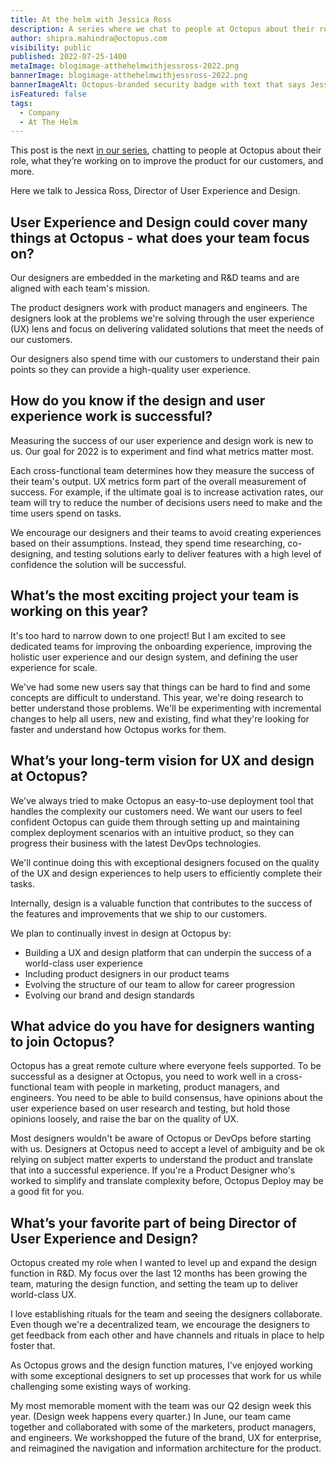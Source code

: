 ```yaml
---
title: At the helm with Jessica Ross
description: A series where we chat to people at Octopus about their role, what they’re working on to improve the product, and more. Hear from Jessica Ross, Director of User Experience and Design.
author: shipra.mahindra@octopus.com
visibility: public
published: 2022-07-25-1400
metaImage: blogimage-atthehelmwithjessross-2022.png
bannerImage: blogimage-atthehelmwithjessross-2022.png
bannerImageAlt: Octopus-branded security badge with text that says Jessica Ross, Director of User Experience and Design, above the silhouette of a red-headed woman wearing glasses.
isFeatured: false
tags: 
  - Company
  - At The Helm
---
```


This post is the next [in our series](https://octopus.com/blog/tag/At%20The%20Helm), chatting to people at Octopus about their role, what they’re working on to improve the product for our customers, and more.

Here we talk to Jessica Ross, Director of User Experience and Design.

## User Experience and Design could cover many things at Octopus - what does your team focus on?

Our designers are embedded in the marketing and R&D teams and are aligned with each team's mission.

The product designers work with product managers and engineers. The designers look at the problems we're solving through the user experience (UX) lens and focus on delivering validated solutions that meet the needs of our customers. 

Our designers also spend time with our customers to understand their pain points so they can provide a high-quality user experience.

## How do you know if the design and user experience work is successful?

Measuring the success of our user experience and design work is new to us. Our goal for 2022 is to experiment and find what metrics matter most. 

Each cross-functional team determines how they measure the success of their team's output. UX metrics form part of the overall measurement of success. For example, if the ultimate goal is to increase activation rates, our team will try to reduce the number of decisions users need to make and the time users spend on tasks. 

We encourage our designers and their teams to avoid creating experiences based on their assumptions. Instead, they spend time researching, co-designing, and testing solutions early to deliver features with a high level of confidence the solution will be successful. 

## What’s the most exciting project your team is working on this year?

It's too hard to narrow down to one project! But I am excited to see dedicated teams for improving the onboarding experience, improving the holistic user experience and our design system, and defining the user experience for scale. 

We've had some new users say that things can be hard to find and some concepts are difficult to understand. This year, we're doing research to better understand those problems. We'll be experimenting with incremental changes to help all users, new and existing, find what they're looking for faster and understand how Octopus works for them. 


## What’s your long-term vision for UX and design at Octopus?

We've always tried to make Octopus an easy-to-use deployment tool that handles the complexity our customers need. We want our users to feel confident Octopus can guide them through setting up and maintaining complex deployment scenarios with an intuitive product, so they can progress their business with the latest DevOps technologies. 

We'll continue doing this with exceptional designers focused on the quality of the UX and design experiences to help users to efficiently complete their tasks.

Internally, design is a valuable function that contributes to the success of the features and improvements that we ship to our customers. 

We plan to continually invest in design at Octopus by:

- Building a UX and design platform that can underpin the success of a world-class user experience
- Including product designers in our product teams
- Evolving the structure of our team to allow for career progression
- Evolving our brand and design standards 

## What advice do you have for designers wanting to join Octopus?

Octopus has a great remote culture where everyone feels supported. To be successful as a designer at Octopus, you need to work well in a cross-functional team with people in marketing, product managers, and engineers. You need to be able to build consensus, have opinions about the user experience based on user research and testing, but hold those opinions loosely, and raise the bar on the quality of UX.

Most designers wouldn't be aware of Octopus or DevOps before starting with us. Designers at Octopus need to accept a level of ambiguity and be ok relying on subject matter experts to understand the product and translate that into a successful experience. If you're a Product Designer who's worked to simplify and translate complexity before, Octopus Deploy may be a good fit for you. 


## What’s your favorite part of being Director of User Experience and Design?

Octopus created my role when I wanted to level up and expand the design function in R&D. My focus over the last 12 months has been growing the team, maturing the design function, and setting the team up to deliver world-class UX. 

I love establishing rituals for the team and seeing the designers collaborate. Even though we're a decentralized team, we encourage the designers to get feedback from each other and have channels and rituals in place to help foster that. 

As Octopus grows and the design function matures, I've enjoyed working with some exceptional designers to set up processes that work for us while challenging some existing ways of working. 

My most memorable moment with the team was our Q2 design week this year. (Design week happens every quarter.)  In June, our team came together and collaborated with some of the marketers, product managers, and engineers. We workshopped the future of the brand, UX for enterprise, and reimagined the navigation and information architecture for the product.